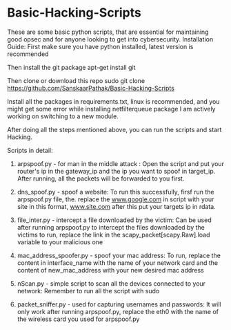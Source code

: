 # Basic-Hacking-Scripts
These are some basic python scripts, that are essential for maintaining good opsec and for anyone looking to get into cybersecurity.
Installation Guide:
First make sure you have python installed, latest version is recommended

Then install the git package
      apt-get install git

Then clone or download this repo
      sudo git clone https://github.com/SanskaarPathak/Basic-Hacking-Scripts
      
Install all the packages in requirements.txt,
linux is recommended, and you might get some error while installing netfilterqueue package
I am actively working on switching to a new module.

After doing all the steps mentioned above, you can run the scripts and start Hacking.

Scripts in detail:
1) arpspoof.py - for man in the middle attack :
   Open the script and put your router's ip in the gateway_ip and the ip you want to spoof in target_ip.
   After running, all the packets will be forwarded to you first.
 
2) dns_spoof.py - spoof a website:
     To run this successfully, firsf run the arpspoof.py file, the. replace the www.google.com in script with your site in this format, www.site.com
     after this put your targets ip in rdata.
     
3) file_inter.py - intercept a file downloaded by the victim:
     Can be used after running arpspoof.py to intercept the files downloaded by the victims
     to run, replace the link in the scapy_packet[scapy.Raw].load variable to your malicious one
    
4) mac_address_spoofer.py - spoof your mac address:
     To run, replace the content in interface_name with the name of your network card and the content of new_mac_address with your new desired mac address
     
5) nScan.py - simple script to scan all the devices connected to your network:
     Remember to run all the script with sudo
     
6) packet_sniffer.py - used for capturing usernames and passwords:
     It will only work after running arpspoof.py, replace the eth0 with the name of the wireless card you used for arpspoof.py
     
